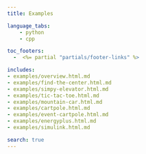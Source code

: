 ```yaml
---
title: Examples

language_tabs:
    - python
    - cpp

toc_footers:
  -  <%= partial "partials/footer-links" %>

includes:
- examples/overview.html.md
- examples/find-the-center.html.md
- examples/simpy-elevator.html.md
- examples/tic-tac-toe.html.md
- examples/mountain-car.html.md
- examples/cartpole.html.md
- examples/event-cartpole.html.md
- examples/energyplus.html.md
- examples/simulink.html.md

search: true
---
```

